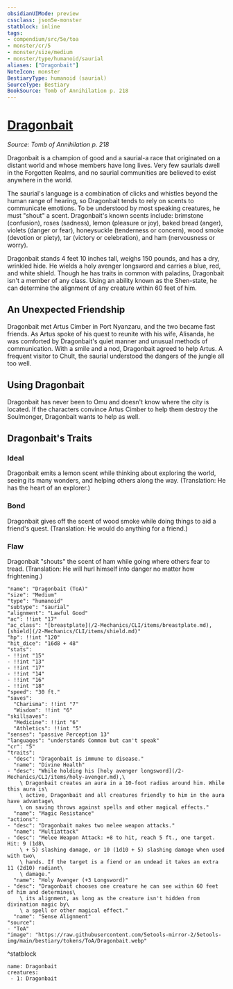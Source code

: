 ```yaml
---
obsidianUIMode: preview
cssclass: json5e-monster
statblock: inline
tags:
- compendium/src/5e/toa
- monster/cr/5
- monster/size/medium
- monster/type/humanoid/saurial
aliases: ["Dragonbait"]
NoteIcon: monster
BestiaryType: humanoid (saurial)
SourceType: Bestiary
BookSource: Tomb of Annihilation p. 218
---
```

# [Dragonbait](2-Mechanics/CLI/bestiary/npc/dragonbait-toa.md)
*Source: Tomb of Annihilation p. 218*  

Dragonbait is a champion of good and a saurial-a race that originated on a distant world and whose members have long lives. Very few saurials dwell in the Forgotten Realms, and no saurial communities are believed to exist anywhere in the world.

The saurial's language is a combination of clicks and whistles beyond the human range of hearing, so Dragonbait tends to rely on scents to communicate emotions. To be understood by most speaking creatures, he must "shout" a scent. Dragonbait's known scents include: brimstone (confusion), roses (sadness), lemon (pleasure or joy), baked bread (anger), violets (danger or fear), honeysuckle (tenderness or concern), wood smoke (devotion or piety), tar (victory or celebration), and ham (nervousness or worry).

Dragonbait stands 4 feet 10 inches tall, weighs 150 pounds, and has a dry, wrinkled hide. He wields a holy avenger longsword and carries a blue, red, and white shield. Though he has traits in common with paladins, Dragonbait isn't a member of any class. Using an ability known as the Shen-state, he can determine the alignment of any creature within 60 feet of him.

## An Unexpected Friendship

Dragonbait met Artus Cimber in Port Nyanzaru, and the two became fast friends. As Artus spoke of his quest to reunite with his wife, Alisanda, he was comforted by Dragonbait's quiet manner and unusual methods of communication. With a smile and a nod, Dragonbait agreed to help Artus. A frequent visitor to Chult, the saurial understood the dangers of the jungle all too well.

## Using Dragonbait

Dragonbait has never been to Omu and doesn't know where the city is located. If the characters convince Artus Cimber to help them destroy the Soulmonger, Dragonbait wants to help as well.

## Dragonbait's Traits

### Ideal

Dragonbait emits a lemon scent while thinking about exploring the world, seeing its many wonders, and helping others along the way. (Translation: He has the heart of an explorer.)

### Bond

Dragonbait gives off the scent of wood smoke while doing things to aid a friend's quest. (Translation: He would do anything for a friend.)

### Flaw

Dragonbait "shouts" the scent of ham while going where others fear to tread. (Translation: He will hurl himself into danger no matter how frightening.)

```statblock
"name": "Dragonbait (ToA)"
"size": "Medium"
"type": "humanoid"
"subtype": "saurial"
"alignment": "Lawful Good"
"ac": !!int "17"
"ac_class": "[breastplate](/2-Mechanics/CLI/items/breastplate.md), [shield](/2-Mechanics/CLI/items/shield.md)"
"hp": !!int "120"
"hit_dice": "16d8 + 48"
"stats":
- !!int "15"
- !!int "13"
- !!int "17"
- !!int "14"
- !!int "16"
- !!int "18"
"speed": "30 ft."
"saves":
  "Charisma": !!int "7"
  "Wisdom": !!int "6"
"skillsaves":
  "Medicine": !!int "6"
  "Athletics": !!int "5"
"senses": "passive Perception 13"
"languages": "understands Common but can't speak"
"cr": "5"
"traits":
- "desc": "Dragonbait is immune to disease."
  "name": "Divine Health"
- "desc": "While holding his [holy avenger longsword](/2-Mechanics/CLI/items/holy-avenger.md),\
    \ Dragonbait creates an aura in a 10-foot radius around him. While this aura is\
    \ active, Dragonbait and all creatures friendly to him in the aura have advantage\
    \ on saving throws against spells and other magical effects."
  "name": "Magic Resistance"
"actions":
- "desc": "Dragonbait makes two melee weapon attacks."
  "name": "Multiattack"
- "desc": "Melee Weapon Attack: +8 to hit, reach 5 ft., one target. Hit: 9 (1d8\
    \ + 5) slashing damage, or 10 (1d10 + 5) slashing damage when used with two\
    \ hands. If the target is a fiend or an undead it takes an extra 11 (2d10) radiant\
    \ damage."
  "name": "Holy Avenger (+3 Longsword)"
- "desc": "Dragonbait chooses one creature he can see within 60 feet of him and determines\
    \ its alignment, as long as the creature isn't hidden from divination magic by\
    \ a spell or other magical effect."
  "name": "Sense Alignment"
"source":
- "ToA"
"image": "https://raw.githubusercontent.com/5etools-mirror-2/5etools-img/main/bestiary/tokens/ToA/Dragonbait.webp"
```
^statblock

```encounter-table
name: Dragonbait
creatures:
 - 1: Dragonbait
```
